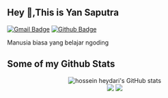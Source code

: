 ## Hey 👋,This is Yan Saputra
[![Gmail Badge](https://img.shields.io/badge/-yansaputra675@gmail.com-c14438?style=flat&logo=Gmail&logoColor=white&link=mailto:yansaputra675@gmail.com)](mailto:yansaputra675@gmail.com) [![Github Badge](https://img.shields.io/badge/-YnaStpra-grey?style=flat&logo=github&logoColor=white&link=https://github.com/YnaStpra/)](https://www.github.com/YnaStpra/) <p align='left'>Manusia biasa yang belajar ngoding</p>


## Some of my Github Stats
<!-- <p align=left> <img src=https://komarev.com/ghpvc/?username=YnaStpra alt=YnaStpra /> </p>

[![Github stats](https://github-readme-stats.vercel.app/api?username=ynastpra&show_icons=true&include_all_commits=true)](https://github.com/ynastpra/github-readme-stats)
[![Top Langs](https://github-readme-stats.vercel.app/api/top-langs/?username=ynastpra&layout=compact)](https://github.com/ynastpra/github-readme-stats) -->

<p align="center">
  <img src="https://github-readme-stats.vercel.app/api?username=ynastpra&show_icons=true&include_all_commits=true&theme=monokai" alt="hossein heydari's GitHub stats" /><br />
  <img src="https://github-readme-streak-stats.herokuapp.com/?user=ynastpra&theme=monokai"/>
  <img src="https://github-readme-stats.vercel.app/api/top-langs/?username=ynastpra&layout=compact&theme=monokai&langs_count=12"/><br />
</p>

